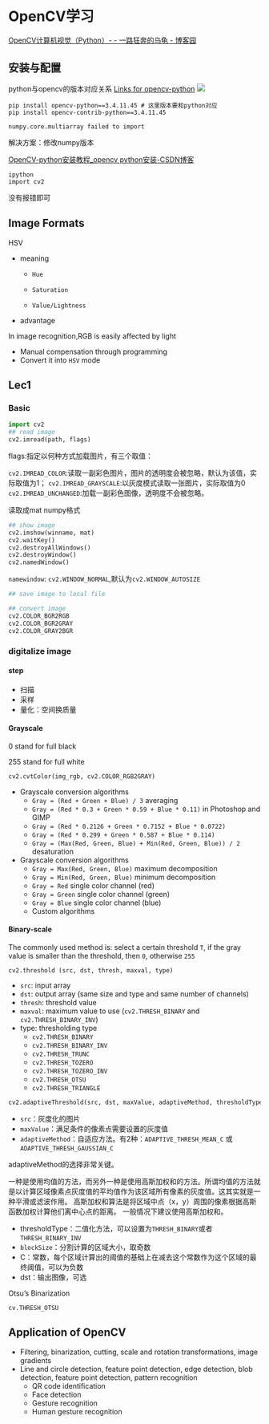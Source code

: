 # OpenCV学习

[OpenCV计算机视觉（Python）- - 一路狂奔的乌龟 - 博客园](https://www.cnblogs.com/GYH2003/collections/5918)

## 安装与配置

python与opencv的版本对应关系
[Links for opencv-python](https://pypi.tuna.tsinghua.edu.cn/simple/opencv-python/)
![](https://philfan-pic.oss-cn-beijing.aliyuncs.com/img/20240914103526.png)


```shell title="安装"
pip install opencv-python==3.4.11.45 # 这里版本要和python对应
pip install opencv-contrib-python==3.4.11.45
```

```
numpy.core.multiarray failed to import
```

解决方案：修改numpy版本

[OpenCV-python安装教程\_opencv python安装-CSDN博客](https://blog.csdn.net/qq_41627235/article/details/87692748)

```shell title="验证方法"
ipython
import cv2
```
没有报错即可

## Image Formats

HSV

- meaning

  - `Hue`

  - `Saturation`

  - `Value/Lightness`

  

- advantage

In image recognition,RGB is easily affected by light

- Manual compensation through programming
- Convert it into `HSV` mode

## Lec1

### Basic 

```python
import cv2
## read image
cv2.imread(path, flags)

```

flags:指定以何种方式加载图片，有三个取值：

 `cv2.IMREAD_COLOR`:读取一副彩色图片，图片的透明度会被忽略，默认为该值，实际取值为1；
 `cv2.IMREAD_GRAYSCALE`:以灰度模式读取一张图片，实际取值为0
 `cv2.IMREAD_UNCHANGED`:加载一副彩色图像，透明度不会被忽略。



读取成mat numpy格式

```py
## show image
cv2.imshow(winname, mat)
cv2.waitKey()
cv2.destroyAllWindows()
cv2.destroyWindow()
cv2.namedWindow()
```

`namewindow`: `cv2.WINDOW_NORMAL`,默认为`cv2.WINDOW_AUTOSIZE`

```py
## save image to local file

```

```py
## convert image
cv2.COLOR_BGR2RGB
cv2.COLOR_BGR2GRAY
cv2.COLOR_GRAY2BGR 
```

### digitalize image

#### step

- 扫描
- 采样
- 量化：空间换质量

#### Grayscale

 0 stand for full black

255 stand for full white

```python
cv2.cvtColor(img_rgb, cv2.COLOR_RGB2GRAY)
```



- Grayscale conversion algorithms
  - `Gray = (Red + Green + Blue) / 3` averaging
  - `Gray = (Red * 0.3 + Green * 0.59 + Blue * 0.11)` in Photoshop and GIMP
  - `Gray = (Red * 0.2126 + Green * 0.7152 + Blue * 0.0722)`
  - `Gray = (Red * 0.299 + Green * 0.587 + Blue * 0.114)`
  - `Gray = (Max(Red, Green, Blue) + Min(Red, Green, Blue)) / 2` desaturation
- Grayscale conversion algorithms
  - `Gray = Max(Red, Green, Blue)` maximum decomposition
  - `Gray = Min(Red, Green, Blue)` minimum decomposition
  - `Gray = Red` single color channel (red)
  - `Gray = Green` single color channel (green)
  - `Gray = Blue` single color channel (blue)
  - Custom algorithms

#### Binary-scale

The commonly used method is: select a certain threshold `T`, if the gray value is smaller than the threshold, then `0`, otherwise `255`

```
cv2.threshold (src, dst, thresh, maxval, type)
```

- `src`: input array
- `dst`: output array (same size and type and same number of channels)
- `thresh`: threshold value
- `maxval`: maximum value to use (`cv2.THRESH_BINARY` and `cv2.THRESH_BINARY_INV`)
- type: thresholding type
  - `cv2.THRESH_BINARY`
  - `cv2.THRESH_BINARY_INV`
  - `cv2.THRESH_TRUNC`
  - `cv2.THRESH_TOZERO`
  - `cv2.THRESH_TOZERO_INV`
  - `cv2.THRESH_OTSU`
  - `cv2.THRESH_TRIANGLE`

```py
cv2.adaptiveThreshold(src, dst, maxValue, adaptiveMethod, thresholdType, blockSize, C)
```

- `src`：灰度化的图片
- `maxValue`：满足条件的像素点需要设置的灰度值
- `adaptiveMethod`：自适应方法。有2种：`ADAPTIVE_THRESH_MEAN_C` 或 `ADAPTIVE_THRESH_GAUSSIAN_C`

adaptiveMethod的选择非常关键。

一种是使用均值的方法，而另外一种是使用高斯加权和的方法。所谓均值的方法就是以计算区域像素点灰度值的平均值作为该区域所有像素的灰度值。这其实就是一种平滑或滤波作用。
高斯加权和算法是将区域中点（x，y）周围的像素根据高斯函数加权计算他们离中心点的距离。
一般情况下建议使用高斯加权和。

- thresholdType：二值化方法，可以设置为`THRESH_BINARY`或者`THRESH_BINARY_INV`
- `blockSize`：分割计算的区域大小，取奇数
- C：常数，每个区域计算出的阈值的基础上在减去这个常数作为这个区域的最终阈值，可以为负数
- dst：输出图像，可选



Otsu’s Binarization

```
cv.THRESH_OTSU
```



## Application of OpenCV

- Filtering, binarization, cutting, scale and rotation transformations, image gradients
- Line and circle detection, feature point detection, edge detection, blob detection, feature point detection, pattern recognition
  - QR code identification
  - Face detection
  - Gesture recognition
  - Human gesture recognition